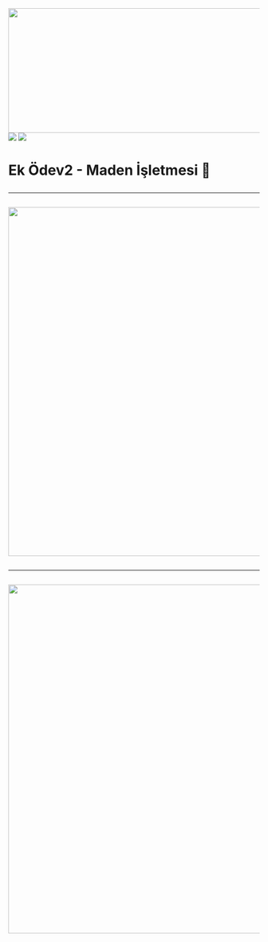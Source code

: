 <img src="https://user-images.githubusercontent.com/38539652/203885830-181cfb55-f006-4784-a9f9-3b4f28b0c03a.png" width="1000" height="250">
<img src="https://user-images.githubusercontent.com/38539652/203889566-cb56885a-505f-4401-bc83-465eca2c6ec1.svg"> <img src="https://user-images.githubusercontent.com/38539652/203890281-2bdf8caf-e498-408c-91a1-59a7e35f6115.svg">
<h1> Ek Ödev2 - Maden İşletmesi 🚀
<hr>
<img src="https://user-images.githubusercontent.com/38539652/204054383-6c737eb5-ed48-4c8d-b717-94fc20f4e573.png" width="700" height="700">
<hr>
<img src="https://user-images.githubusercontent.com/38539652/204054466-423d8ecb-4a2f-4fde-8b45-da59ed713475.gif" width="1300" height="700">

